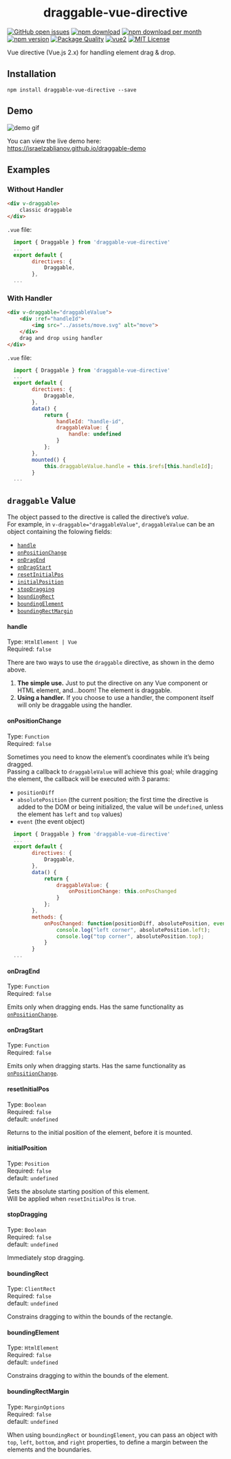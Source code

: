 <h1 align="center">draggable-vue-directive</h1>

[![GitHub open issues](https://img.shields.io/github/issues/IsraelZablianov/draggable-vue-directive.svg)](https://github.com/IsraelZablianov/draggable-vue-directive/issues?q=is%3Aopen+is%3Aissue)
[![npm download](https://img.shields.io/npm/dt/draggable-vue-directive.svg)](https://www.npmjs.com/package/draggable-vue-directive)
[![npm download per month](https://img.shields.io/npm/dm/draggable-vue-directive.svg)](https://www.npmjs.com/package/draggable-vue-directive)
[![npm version](https://img.shields.io/npm/v/draggable-vue-directive.svg)](https://www.npmjs.com/package/draggable-vue-directive)
[![Package Quality](http://npm.packagequality.com/shield/draggable-vue-directive.svg)](http://packagequality.com/#?package=draggable-vue-directive)
[![vue2](https://img.shields.io/badge/vue-2.x-brightgreen.svg)](https://vuejs.org/)
[![MIT License](https://img.shields.io/github/license/IsraelZablianov/draggable-vue-directive.svg)](https://github.com/IsraelZablianov/draggable-vue-directive/blob/master/LICENSE.md)


Vue directive (Vue.js 2.x) for handling element drag & drop.


## Installation

```console
npm install draggable-vue-directive --save
```

## Demo

![demo gif](https://media.giphy.com/media/3o6nUO1lWMkeyH5nfW/giphy.gif)

You can view the live demo here: https://israelzablianov.github.io/draggable-demo


## Examples

### Without Handler

``` html
<div v-draggable>
    classic draggable
</div>
```

`.vue` file:
``` js
  import { Draggable } from 'draggable-vue-directive'
  ...
  export default {
        directives: {
            Draggable,
        },
  ...
```

### With Handler

``` html
<div v-draggable="draggableValue">
    <div :ref="handleId">
        <img src="../assets/move.svg" alt="move">
    </div>
    drag and drop using handler
</div>
```

`.vue` file:

``` js
  import { Draggable } from 'draggable-vue-directive'
  ...
  export default {
        directives: {
            Draggable,
        },
        data() {
            return {
                handleId: "handle-id",
                draggableValue: {
                    handle: undefined
                }
            };
        },
        mounted() {
            this.draggableValue.handle = this.$refs[this.handleId];
        }
  ...
```

## `draggable` Value

The object passed to the directive is called the directive’s <dfn>value</dfn>.<br>
For example, in `v-draggable="draggableValue"`, `draggableValue` can be an object containing the folowing fields:<br>

* [`handle`](#handle)
* [`onPositionChange`](#onpositionchange)
* [`onDragEnd`](#ondragend)
* [`onDragStart`](#ondragstart)
* [`resetInitialPos`](#resetinitialpos)
* [`initialPosition`](#initialposition)
* [`stopDragging`](#stopdragging)
* [`boundingRect`](#boundingrect)
* [`boundingElement`](#boundingelement)
* [`boundingRectMargin`](#boundingrectmargin)

#### handle
Type: `HtmlElement | Vue`<br>
Required: `false`<br>

There are two ways to use the `draggable` directive, as shown in the demo above.<br>

1. **The simple use.** Just to put the directive on any Vue component or HTML element, and…boom! The element is draggable.
2. **Using a handler.** If you choose to use a handler, the component itself will only be draggable using the handler.


#### onPositionChange
Type: `Function`<br>
Required: `false`<br>

Sometimes you need to know the element’s coordinates while it’s being dragged.<br>
Passing a callback to `draggableValue` will achieve this goal; 
while dragging the element, the callback will be executed with 3 params: 

- `positionDiff`
- `absolutePosition` (the current position; the first time the directive is added to the DOM or being initialized, the value will be `undefined`, unless the element has `left` and `top` values)
- `event` (the event object)

``` js
  import { Draggable } from 'draggable-vue-directive'
  ...
  export default {
        directives: {
            Draggable,
        },
        data() {
            return {
                draggableValue: {
                    onPositionChange: this.onPosChanged
                }
            };
        },
        methods: {
            onPosChanged: function(positionDiff, absolutePosition, event) {
                console.log("left corner", absolutePosition.left);
                console.log("top corner", absolutePosition.top);
            }
        }
  ...
```

#### onDragEnd
Type: `Function`<br>
Required: `false`<br>

Emits only when dragging ends. Has the same functionality as [`onPositionChange`](#onpositionchange).

#### onDragStart
Type: `Function`<br>
Required: `false`<br>

Emits only when dragging starts. Has the same functionality as [`onPositionChange`](#onpositionchange).

#### resetInitialPos
Type: `Boolean`<br>
Required: `false`<br>
default: `undefined`<br>

Returns to the initial position of the element, before it is mounted.

#### initialPosition
Type: `Position`<br>
Required: `false`<br>
default: `undefined`<br>

Sets the absolute starting position of this element.<br>
Will be applied when `resetInitialPos` is `true`.

#### stopDragging
Type: `Boolean`<br>
Required: `false`<br>
default: `undefined`<br>

Immediately stop dragging.


#### boundingRect
Type: `ClientRect`<br>
Required: `false`<br>
default: `undefined`<br>

Constrains dragging to within the bounds of the rectangle.


#### boundingElement
Type: `HtmlElement`<br>
Required: `false`<br>
default: `undefined`<br>

Constrains dragging to within the bounds of the element.


#### boundingRectMargin
Type: `MarginOptions`<br>
Required: `false`<br>
default: `undefined`<br>

When using `boundingRect` or `boundingElement`, you can pass an object with 
`top`, `left`, `bottom`, and `right` properties, to define a margin between the elements and the boundaries.
